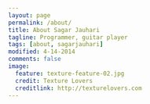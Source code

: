 ```yaml
---
layout: page
permalink: /about/
title: About Sagar Jauhari
tagline: Programmer, guitar player
tags: [about, sagarjauhari]
modified: 4-14-2014
comments: false
image:
  feature: texture-feature-02.jpg
  credit: Texture Lovers
  creditlink: http://texturelovers.com
---
```

